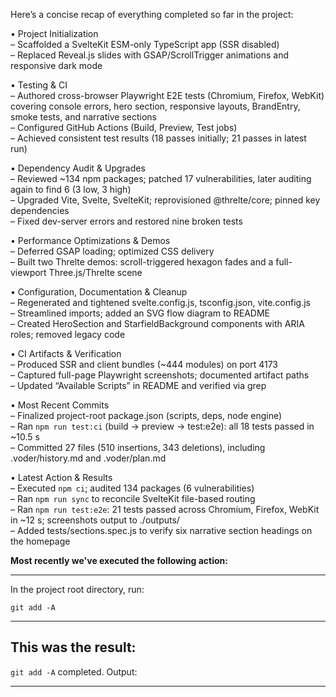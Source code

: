 Here’s a concise recap of everything completed so far in the project:

• Project Initialization  
  – Scaffolded a SvelteKit ESM-only TypeScript app (SSR disabled)  
  – Replaced Reveal.js slides with GSAP/ScrollTrigger animations and responsive dark mode  

• Testing & CI  
  – Author​ed cross-browser Playwright E2E tests (Chromium, Firefox, WebKit) covering console errors, hero section, responsive layouts, BrandEntry, smoke tests, and narrative sections  
  – Configured GitHub Actions (Build, Preview, Test jobs)  
  – Achieved consistent test results (18 passes initially; 21 passes in latest run)  

• Dependency Audit & Upgrades  
  – Reviewed ~134 npm packages; patched 17 vulnerabilities, later auditing again to find 6 (3 low, 3 high)  
  – Upgraded Vite, Svelte, SvelteKit; reprovisioned @threlte/core; pinned key dependencies  
  – Fixed dev-server errors and restored nine broken tests  

• Performance Optimizations & Demos  
  – Deferred GSAP loading; optimized CSS delivery  
  – Built two Threlte demos: scroll-triggered hexagon fades and a full-viewport Three.js/Threlte scene  

• Configuration, Documentation & Cleanup  
  – Regenerated and tightened svelte.config.js, tsconfig.json, vite.config.js  
  – Streamlined imports; added an SVG flow diagram to README  
  – Created HeroSection and StarfieldBackground components with ARIA roles; removed legacy code  

• CI Artifacts & Verification  
  – Produced SSR and client bundles (~444 modules) on port 4173  
  – Captured full-page Playwright screenshots; documented artifact paths  
  – Updated “Available Scripts” in README and verified via grep  

• Most Recent Commits  
  – Finalized project-root package.json (scripts, deps, node engine)  
  – Ran `npm run test:ci` (build → preview → test:e2e): all 18 tests passed in ~10.5 s  
  – Committed 27 files (510 insertions, 343 deletions), including .voder/history.md and .voder/plan.md  

• Latest Action & Results  
  – Executed `npm ci`; audited 134 packages (6 vulnerabilities)  
  – Ran `npm run sync` to reconcile SvelteKit file-based routing  
  – Ran `npm run test:e2e`: 21 tests passed across Chromium, Firefox, WebKit in ~12 s; screenshots output to ./outputs/  
  – Added tests/sections.spec.js to verify six narrative section headings on the homepage

**Most recently we've executed the following action:**

---
In the project root directory, run:

```
git add -A
```
---

**This was the result:**
---
`git add -A` completed.
Output:

---
